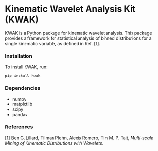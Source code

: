 # Kinematic Wavelet Analysis Kit (KWAK)

KWAK is a Python package for kinematic wavelet analysis. This package provides a framework for statistical analysis of binned distributions for a single kinematic variable, as defined in Ref. [1].   

### Installation    
To install KWAK, run:  

    pip install kwak    

### Dependencies  
- numpy   
- matplotlib  
- scipy  
- pandas  

### References
[1] Ben G. Lillard, Tilman Plehn, Alexis Romero, Tim M. P. Tait, _Multi-scale Mining of Kinematic Distributions with Wavelets_.

